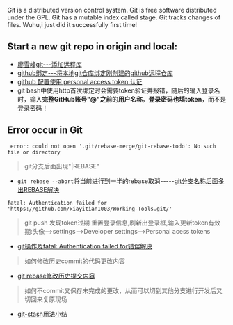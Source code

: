 Git is a distributed version control system.
Git is free software distributed under the GPL.
Git has a mutable index called stage.
Git tracks changes of files.
Wuhu,i just did it successfully first time!

## Start a new git repo in origin and local:
* [廖雪峰git---添加远程库](https://www.liaoxuefeng.com/wiki/896043488029600/898732864121440)
* [github绑定---将本地git仓库绑定刚创建的github远程仓库](https://blog.csdn.net/yanlaifan/article/details/111366324)
* [github 配置使用 personal access token 认证](https://segmentfault.com/a/1190000040544939)
* git bash中使用http首次绑定时会需要token验证并报错，随后的输入登录名时，输入**完整GitHub账号"@"之前**的**用户名称**，**登录密码也填token**，而不是登录密码！

## Error occur in Git
``` error: could not open '.git/rebase-merge/git-rebase-todo': No such file or directory```
> git分支后面出现"|REBASE"
* `git rebase --abort`将当前进行到一半的rebase取消-----[git分支名称后面多出REBASE解决](https://blog.csdn.net/Small_Lee/article/details/82150794)
 
```fatal: Authentication failed for 'https://github.com/xiayitian1003/Working-Tools.git/'```
>git push 发现token过期
>重置登录信息,刷新出登录框,输入更新token有效期:头像-->settings-->Developer settings-->Personal acess tokens
* [git操作及fatal: Authentication failed for错误解决](https://blog.csdn.net/u011394598/article/details/80256896)

>如何修改历史commit的代码更改内容
* [git rebase修改历史提交内容](https://www.cnblogs.com/oloroso/p/9723783.html)

>如何不commit又保存未完成的更改，从而可以切到其他分支进行开发后又切回来复原现场
* [git-stash用法小结](https://www.jianshu.com/p/1c7ecc8d3dfb)
